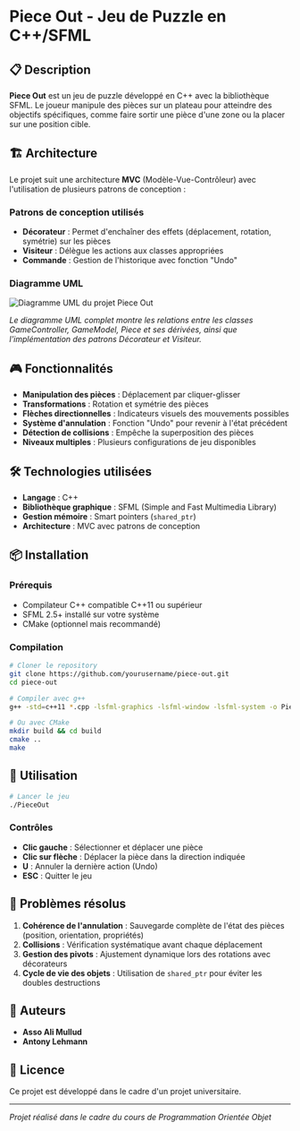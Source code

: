 # Piece Out - Jeu de Puzzle en C++/SFML

## 📋 Description

**Piece Out** est un jeu de puzzle développé en C++ avec la bibliothèque SFML. Le joueur manipule des pièces sur un plateau pour atteindre des objectifs spécifiques, comme faire sortir une pièce d'une zone ou la placer sur une position cible.

## 🏗️ Architecture

Le projet suit une architecture **MVC** (Modèle-Vue-Contrôleur) avec l'utilisation de plusieurs patrons de conception :

### Patrons de conception utilisés

- **Décorateur** : Permet d'enchaîner des effets (déplacement, rotation, symétrie) sur les pièces
- **Visiteur** : Délègue les actions aux classes appropriées
- **Commande** : Gestion de l'historique avec fonction "Undo"

### Diagramme UML

![Diagramme UML du projet Piece Out](diagramme-uml.png)

*Le diagramme UML complet montre les relations entre les classes GameController, GameModel, Piece et ses dérivées, ainsi que l'implémentation des patrons Décorateur et Visiteur.*

## 🎮 Fonctionnalités

- **Manipulation des pièces** : Déplacement par cliquer-glisser
- **Transformations** : Rotation et symétrie des pièces
- **Flèches directionnelles** : Indicateurs visuels des mouvements possibles
- **Système d'annulation** : Fonction "Undo" pour revenir à l'état précédent
- **Détection de collisions** : Empêche la superposition des pièces
- **Niveaux multiples** : Plusieurs configurations de jeu disponibles

## 🛠️ Technologies utilisées

- **Langage** : C++
- **Bibliothèque graphique** : SFML (Simple and Fast Multimedia Library)
- **Gestion mémoire** : Smart pointers (`shared_ptr`)
- **Architecture** : MVC avec patrons de conception

## 📦 Installation

### Prérequis

- Compilateur C++ compatible C++11 ou supérieur
- SFML 2.5+ installé sur votre système
- CMake (optionnel mais recommandé)

### Compilation

```bash
# Cloner le repository
git clone https://github.com/yourusername/piece-out.git
cd piece-out

# Compiler avec g++
g++ -std=c++11 *.cpp -lsfml-graphics -lsfml-window -lsfml-system -o PieceOut

# Ou avec CMake
mkdir build && cd build
cmake ..
make
```

## 🚀 Utilisation

```bash
# Lancer le jeu
./PieceOut
```

### Contrôles

- **Clic gauche** : Sélectionner et déplacer une pièce
- **Clic sur flèche** : Déplacer la pièce dans la direction indiquée
- **U** : Annuler la dernière action (Undo)
- **ESC** : Quitter le jeu

## 🐛 Problèmes résolus

1. **Cohérence de l'annulation** : Sauvegarde complète de l'état des pièces (position, orientation, propriétés)
2. **Collisions** : Vérification systématique avant chaque déplacement
3. **Gestion des pivots** : Ajustement dynamique lors des rotations avec décorateurs
4. **Cycle de vie des objets** : Utilisation de `shared_ptr` pour éviter les doubles destructions

## 👥 Auteurs

- **Asso Ali Mullud**
- **Antony Lehmann**

## 📝 Licence

Ce projet est développé dans le cadre d'un projet universitaire.

---

*Projet réalisé dans le cadre du cours de Programmation Orientée Objet*